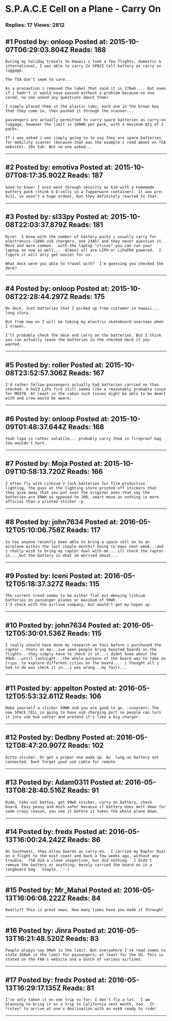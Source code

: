 # S.P.A.C.E Cell on a Plane - Carry On

### Replies: 17 Views: 2812

## \#1 Posted by: onloop Posted at: 2015-10-07T06:29:03.804Z Reads: 188

```
During my holiday travels to Hawaii i took a few flights, domestic & international, I was able to carry 2x SPACE Cell battery as carry on luggage.

The TSA don't seem to care... 

As a precaution i removed the label that said it is 270wh.... But even if i hadn't it would have passed without a problem because no one cared, no one asked any questions about them!

I simply placed them in the plastic tubs, each one in the brown box that they come in, then pushed it through the scanner...

passengers are actually permitted to carry spare batteries as carry-on luggage, however the limit is 100WH per pack, with a maximum qty of 2 packs.

If i was asked i was simply going to to say they are spare batteries for mobility scooter (because that was the example i read about on TSA website). 20v 5ah. But no one asked...
```

---
## \#2 Posted by: emotiva Posted at: 2015-10-07T08:17:35.902Z Reads: 187

```
Good to know! I once went through security as kid with a homemade battery pack (think 6 D-cells in a Tupperware container). It was pre-9/11, so wasn't a huge ordeal, but they definitely reacted to that.
```

---
## \#3 Posted by: sl33py Posted at: 2015-10-08T22:03:37.879Z Reads: 181

```
Nice!  I know with the number of battery packs i usually carry for electronics (10Ah usb chargers, one 23Ah) and they never question it.  More and more common.  with the laptop "slices" you can run your laptop on now as well...  Almost all are LIPO or LiFePO4 powered.  I figure it will only get easier for us.

What deck were you able to travel with?  I'm guessing you checked the deck?
```

---
## \#4 Posted by: onloop Posted at: 2015-10-08T22:28:44.297Z Reads: 175

```
No deck. Just batteries that I picked up from customer in hawaii... long story.

But from now on I will be taking my electric skateboard overseas when I travel.

I'll probably check the deck and carry on the batteries. But I think you can actually leave the batteries in the checked deck if you wanted.
```

---
## \#5 Posted by: roller Posted at: 2015-10-08T23:52:57.306Z Reads: 167

```
I'd rather fellow passengers actually had batteries carried on than checked. A hold LiPo fire still seems like a reasonably probable cause for MH370. At least in the cabin such issues might be able to be dealt with and crew would be aware.
```

---
## \#6 Posted by: onloop Posted at: 2015-10-09T01:48:37.644Z Reads: 168

```
Yeah lipo is rather volatile... probably carry them in fireproof bag too wouldn't hurt.
```

---
## \#7 Posted by: Moja Posted at: 2015-10-09T10:58:13.720Z Reads: 166

```
I often fly with Lithium V lock batteries for film production lighting, the guys at the lighting store printed off stickers that they give away that you put over the original ones that say the batteries are 88WH as opposed to 200, smart move as nothing is more official than a printed sticker :p
```

---
## \#8 Posted by: john7634 Posted at: 2016-05-12T05:10:06.758Z Reads: 117

```
So has anyone recently been able to bring a space cell on to an airplane within the last couple months? Going to maui next week...and i really wish to bring my raptor dual with me... ill check the raptor in....but the battery is what im worried about...
```

---
## \#9 Posted by: Iceni Posted at: 2016-05-12T05:18:37.327Z Reads: 115

```
The current trend seems to be either flat out denying lithium batteries on passenger planes or maximum of 99Wh.
I'd check with the airline company, but would't get my hopes up.
```

---
## \#10 Posted by: john7634 Posted at: 2016-05-12T05:30:01.536Z Reads: 115

```
I really should have done my research on this before i purchased the raptor...thats on me...ive seen people bring boosted boards on the flights...they simply have to check it in...i didnt know about the 99wh...until lastnight...the whole purpose of the board was to take on trips..to explore different cities on the board.... i thought all i had to do was check it in...i was wrong...my fault...
```

---
## \#11 Posted by: appelton Posted at: 2016-05-12T05:53:32.611Z Reads: 106

```
Make yourself a sticker 99WH and you are good to go. :innocent: The new SPACE CELL is going to have usb charging port so people can turn it into usb hub center and pretend it's like a big charger.
```

---
## \#12 Posted by: Dedbny Posted at: 2016-05-12T08:47:20.907Z Reads: 102

```
Ditto sticker. Or get a proper one made up. As  long as battery not connected. Dont forget yout usb cable for remote
```

---
## \#13 Posted by: Adam0311 Posted at: 2016-05-13T08:28:40.516Z Reads: 91

```
Dude, take out battey, get 99wh sticker, carry on battery, check board. Easy peasy and much safer because if battery does melt down for some crazy reason, you see it before it takes the whole plane down.
```

---
## \#14 Posted by: fredx Posted at: 2016-05-13T16:00:24.242Z Reads: 86

```
On Southwest, they allow boards as carry-on.  I carried my Raptor Dual on a flight to the east coast and back a few weeks ago, without any trouble.  TSA did a close inspection, but did nothing.  I didn't remove the battery or anything; merely carried the board on in a longboard bag.  Simple.  :-)
```

---
## \#15 Posted by: Mr_Mahal Posted at: 2016-05-13T16:06:08.222Z Reads: 84

```
Really?? This is great news. How many times have you made it through?
```

---
## \#16 Posted by: Jinra Posted at: 2016-05-13T16:21:48.520Z Reads: 83

```
People always say 99wh is the limit. But everywhere I've read seems to state 160wh is the limit for passengers; at least for the US. This is stated on the FAA's website and a bunch of various airlines.
```

---
## \#17 Posted by: fredx Posted at: 2016-05-13T16:29:17.135Z Reads: 81

```
I've only taken it on one trip so far; I don't fly a lot.  I am planning to bring it on a trip to California next month, too.  It *rules* to arrive at one's destination with an esk8 ready to ride!
```

---
